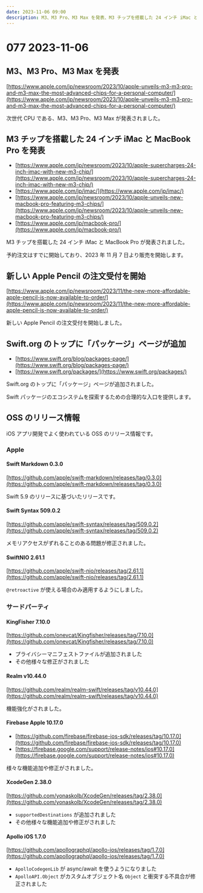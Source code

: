 ```yaml
---
date: 2023-11-06 09:00
description: M3、M3 Pro、M3 Max を発表、M3 チップを搭載した 24 インチ iMac と MacBook Pro を発表、新しい Apple Pencil の注文受付を開始、Swift.org のトップに「パッケージ」ページが追加、Swift Syntax 509.0.2 リリース、ほか
---
```

# 077 2023-11-06

## M3、M3 Pro、M3 Max を発表

[https://www.apple.com/jp/newsroom/2023/10/apple-unveils-m3-m3-pro-and-m3-max-the-most-advanced-chips-for-a-personal-computer/](https://www.apple.com/jp/newsroom/2023/10/apple-unveils-m3-m3-pro-and-m3-max-the-most-advanced-chips-for-a-personal-computer/)

次世代 CPU である、M3、M3 Pro、M3 Max が発表されました。

## M3 チップを搭載した 24 インチ iMac と MacBook Pro を発表

- [https://www.apple.com/jp/newsroom/2023/10/apple-supercharges-24-inch-imac-with-new-m3-chip/](https://www.apple.com/jp/newsroom/2023/10/apple-supercharges-24-inch-imac-with-new-m3-chip/)
- [https://www.apple.com/jp/imac/](https://www.apple.com/jp/imac/)
- [https://www.apple.com/jp/newsroom/2023/10/apple-unveils-new-macbook-pro-featuring-m3-chips/](https://www.apple.com/jp/newsroom/2023/10/apple-unveils-new-macbook-pro-featuring-m3-chips/)
- [https://www.apple.com/jp/macbook-pro/](https://www.apple.com/jp/macbook-pro/)

M3 チップを搭載した 24 インチ iMac と MacBook Pro が発表されました。

予約注文はすでに開始しており、2023 年 11 月 7 日より販売を開始します。

## 新しい Apple Pencil の注文受付を開始

[https://www.apple.com/jp/newsroom/2023/11/the-new-more-affordable-apple-pencil-is-now-available-to-order/](https://www.apple.com/jp/newsroom/2023/11/the-new-more-affordable-apple-pencil-is-now-available-to-order/)

新しい Apple Pencil の注文受付を開始しました。

## Swift.org のトップに「パッケージ」ページが追加

- [https://www.swift.org/blog/packages-page/](https://www.swift.org/blog/packages-page/)
- [https://www.swift.org/packages/](https://www.swift.org/packages/)

Swift.org のトップに「パッケージ」ページが追加されました。

Swift パッケージのエコシステムを探索するための合理的な入口を提供します。

## OSS のリリース情報

iOS アプリ開発でよく使われている OSS のリリース情報です。

### Apple

#### Swift Markdown 0.3.0

[https://github.com/apple/swift-markdown/releases/tag/0.3.0](https://github.com/apple/swift-markdown/releases/tag/0.3.0)

Swift 5.9 のリリースに基づいたリリースです。

#### Swift Syntax 509.0.2

[https://github.com/apple/swift-syntax/releases/tag/509.0.2](https://github.com/apple/swift-syntax/releases/tag/509.0.2)

メモリアクセスがずれることのある問題が修正されました。

#### SwiftNIO 2.61.1

[https://github.com/apple/swift-nio/releases/tag/2.61.1](https://github.com/apple/swift-nio/releases/tag/2.61.1)

`@retroactive` が使える場合のみ適用するようにしました。

### サードパーティ

#### KingFisher 7.10.0

[https://github.com/onevcat/Kingfisher/releases/tag/7.10.0](https://github.com/onevcat/Kingfisher/releases/tag/7.10.0)

- プライバシーマニフェストファイルが追加されました
- その他様々な修正がされました

#### Realm v10.44.0

[https://github.com/realm/realm-swift/releases/tag/v10.44.0](https://github.com/realm/realm-swift/releases/tag/v10.44.0)

機能強化がされました。

#### Firebase Apple 10.17.0

- [https://github.com/firebase/firebase-ios-sdk/releases/tag/10.17.0](https://github.com/firebase/firebase-ios-sdk/releases/tag/10.17.0)
- [https://firebase.google.com/support/release-notes/ios#10.17.0](https://firebase.google.com/support/release-notes/ios#10.17.0)

様々な機能追加や修正がされました。

#### XcodeGen 2.38.0

[https://github.com/yonaskolb/XcodeGen/releases/tag/2.38.0](https://github.com/yonaskolb/XcodeGen/releases/tag/2.38.0)

- `supportedDestinations` が追加されました
- その他様々な機能追加や修正がされました

#### Apollo iOS 1.7.0

[https://github.com/apollographql/apollo-ios/releases/tag/1.7.0](https://github.com/apollographql/apollo-ios/releases/tag/1.7.0)

- `ApolloCodegenLib` が async/await を使うようになりました
- `ApolloAPI.Object` がカスタムオブジェクト名 `Object` と衝突する不具合が修正されました
